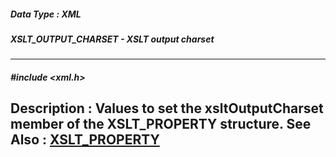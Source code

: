 ##### Data Type : XML
##### XSLT_OUTPUT_CHARSET - XSLT output charset
---
##### #include <xml.h>
**Description :**
Values to set the xsltOutputCharset member of the XSLT_PROPERTY structure.
**See Also :**
[XSLT_PROPERTY](D:/md_files/XSLT_PROPERTY.md)
---
